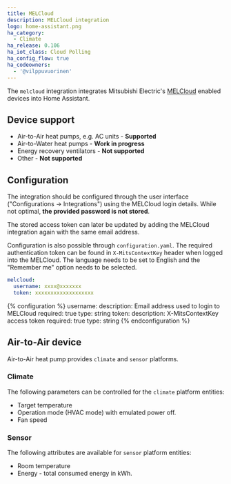 ```yaml
---
title: MELCloud
description: MELCloud integration
logo: home-assistant.png
ha_category:
  - Climate
ha_release: 0.106
ha_iot_class: Cloud Polling
ha_config_flow: true
ha_codeowners:
  - '@vilppuvuorinen'
---
```


The `melcloud` integration integrates Mitsubishi Electric's [MELCloud](https://www.melcloud.com/) enabled devices into Home Assistant.

## Device support

- Air-to-Air heat pumps, e.g. AC units - **Supported**
- Air-to-Water heat pumps - **Work in progress**
- Energy recovery ventilators - **Not supported**
- Other - **Not supported**

## Configuration

The integration should be configured through the user interface ("Configurations -> Integrations") using the MELCloud login details. While not optimal, **the provided password is not stored**.

The stored access token can later be updated by adding the MELCloud integration again with the same email address.

Configuration is also possible through `configuration.yaml`. The required authentication token can be found in `X-MitsContextKey` header when logged into the MELCloud. The language needs to be set to English and the "Remember me" option needs to be selected.

```yaml
melcloud:
  username: xxxx@xxxxxxx
  token: xxxxxxxxxxxxxxxxxxx
```

{% configuration %}
username:
  description: Email address used to login to MELCloud
  required: true
  type: string
token:
  description: X-MitsContextKey access token
  required: true
  type: string
{% endconfiguration %}

## Air-to-Air device

Air-to-Air heat pump provides `climate` and `sensor` platforms.

### Climate

The following parameters can be controlled for the `climate` platform entities:

- Target temperature
- Operation mode (HVAC mode) with emulated power off.
- Fan speed

### Sensor

The following attributes are available for `sensor` platform entities:

- Room temperature
- Energy - total consumed energy in kWh.
